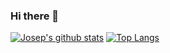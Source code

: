 ### Hi there 👋

[![Josep's github stats](https://github-readme-stats.vercel.app/api?username=warlock&show_icons=true&count_private=true)](https://github.com/warlock)
[![Top Langs](https://github-readme-stats.vercel.app/api/top-langs/?username=warlock&layout=compact)](https://github.com/warlock)


<!--
**warlock/warlock** is a ✨ _special_ ✨ repository because its `README.md` (this file) appears on your GitHub profile.

Here are some ideas to get you started:

- 🔭 I’m currently working on ...
- 🌱 I’m currently learning ...
- 👯 I’m looking to collaborate on ...
- 🤔 I’m looking for help with ...
- 💬 Ask me about ...
- 📫 How to reach me: ...
- 😄 Pronouns: ...
- ⚡ Fun fact: ...
-->
